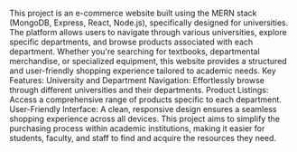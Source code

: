 This project is an e-commerce website built using the MERN stack (MongoDB, Express, React, Node.js), specifically designed for universities. The platform allows users to navigate through various universities, explore specific departments, and browse products associated with each department. Whether you're searching for textbooks, departmental merchandise, or specialized equipment, this website provides a structured and user-friendly shopping experience tailored to academic needs.
Key Features:
University and Department Navigation: Effortlessly browse through different universities and their departments.
Product Listings: Access a comprehensive range of products specific to each department.
User-Friendly Interface: A clean, responsive design ensures a seamless shopping experience across all devices.
This project aims to simplify the purchasing process within academic institutions, making it easier for students, faculty, and staff to find and acquire the resources they need.
